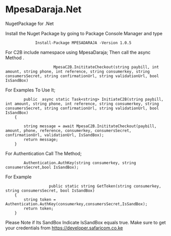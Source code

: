 # MpesaDaraja.Net
NugetPackage for .Net

Install the Nuget Package by going to Package Console Manager and type

                 Install-Package MPESADARAJA -Version 1.0.5

For C2B 
include namespace
using MpesaDaraja;
Then call the async Method .
                         
                         MpesaC2B.InititateCheckout(string paybill, int amount, string phone, int reference, string consumerkey, string consumersSecret, string confirmationUrl, string validationUrl, bool IsSandBox)

For Examples To Use It;

            public  async static Task<string> InitiateC2B(string paybill, int amount, string phone, int reference, string consumerkey, string consumersSecret, string confirmationUrl, string validationUrl, bool IsSandBox)
        {
           
            string message = await MpesaC2B.InititateCheckout(paybill, amount, phone, reference, consumerkey, consumersSecret, confirmationUrl, validationUrl, IsSandBox);
            return message;
        }
        
        
        
        
 For Authentication Call The Method;
                      
            Authentication.AuthKey(string consumerkey, string consumersSecret,bool IsSandBox);
      
  For Example

                       public static string GetToken(string consumerkey, string consumersSecret, bool IsSandBox)
        {
            string token = Authentication.AuthKey(consumerkey,consumersSecret,IsSandBox);
            return token;
        }
        
        
        
Please Note if Its SandBox Indicate IsSandBox equals true.
Make sure to get your credentials from
 https://developer.safaricom.co.ke
